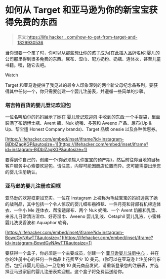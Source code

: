 # 如何从 Target 和亚马逊为你的新宝宝获得免费的东西

> 原文:[https://life hacker . com/how-to-get-from-target-and-1829930536](https://lifehacker.com/how-to-get-free-stuff-for-your-new-baby-from-target-and-1829930536)

当你想要一个孩子时，你可以从那些想让你的孩子成为[在此插入品牌名称]婴儿的公司那里得到很多免费的东西。尿布、湿巾、配方奶粉、奶瓶、连体衣，甚至儿童书籍。嘿，随它去吧。

Watch

Target 和亚马逊提供了我见过的最令人印象深刻的两个新父母纪念品系列。要获得其中任何一个，你只需要创建一个婴儿注册表，并遵循一些简单的步骤。

### 塔吉特百货的婴儿登记欢迎包

一位名叫珀尔的妈妈展示了她在 [婴儿登记欢迎包](https://www.target.com/gift-registry/baby-registry) 中收到的东西:一个手提袋，里面装满了布朗博士瓶、Avent 瓶、Nuk 奶嘴、多芬和 Aveeno 产品、尿布(Up & Up、帮宝适 Honest Company brands)、Target 品牌 onesie 以及各种优惠券。

 [https://lifehacker.com/embed/inset/iframe?id=instagram-BjDblZagKGP&autosize=1](https://lifehacker.com/embed/inset/iframe?id=instagram-BjDblZagKGP&autosize=1) 

要得到你自己的，创建一个(你必须输入你宝宝的预产期)，然后前往你当地的目标客户服务中心索要欢迎包。请注意，内容可能因商店位置而异。您可能需要出示您的婴儿注册确认。

### 亚马逊的婴儿注册欢迎框

亚马逊的欢迎框更加充实。一位在 Instagram 上被称为毛绒宝宝的妈妈透露了她的战利品，其中包括一个令人惊叹的婴儿细布襁褓毯、一件月亮和背部有机棉连体衣、一件小 Me 连体衣、帮宝适尿布、两个 Nuk 奶嘴、一个 Avent 奶瓶和乳垫、来苏儿日常清洁湿巾、好奇湿巾、Aveeno 婴儿乳液、Cetaphil 婴儿乳液、小蜜蜂婴儿洗发香波和 Aquaphor 软膏。

 [https://lifehacker.com/embed/inset/iframe?id=instagram-BowdGyNAwTT&autosize=1](https://lifehacker.com/embed/inset/iframe?id=instagram-BowdGyNAwTT&autosize=1) 

要获得一个盒子，你必须是一个主要成员，创建一个 [亚马逊婴儿注册中心](https://www.amazon.com/baby-reg/?asc_campaign=InlineText&asc_refurl=https://lifehacker.com/how-to-get-free-stuff-for-your-new-baby-from-target-and-1829930536&asc_source=&tag=kinjalifehackerlink-20) ，并在你的注册中心的任何一件商品上花费至少 10 美元。(你可以在亚马逊上注册任何东西，包括非婴儿用品。)一旦您的 10 美元商品发货，请重新登录您的注册表，并选择亚马逊家庭的婴儿注册表欢迎框。这个盒子将免费运送给你。